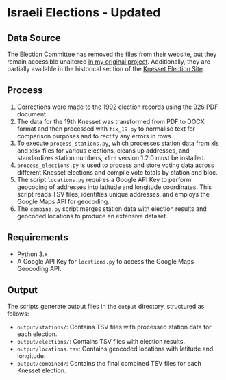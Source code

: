 # Israeli Elections - Updated

## Data Source

The Election Committee has removed the files from their website, but they remain accessible unaltered [in my original project](https://github.com/JacobWeinbren/Israel-Data). Additionally, they are partially available in the historical section of the [Knesset Election Site](https://www.gov.il/he/Departments/Guides/election-committee-history?chapterIndex=6).

## Process

1. Corrections were made to the 1992 election records using the 926 PDF document.
2. The data for the 19th Knesset was transformed from PDF to DOCX format and then processed with `fix_19.py` to normalise text for comparison purposes and to rectify any errors in rows.
3. To execute `process_stations.py`, which processes station data from xls and xlsx files for various elections, cleans up addresses, and standardizes station numbers, `xlrd` version 1.2.0 must be installed.
4. `process_elections.py` is used to process and store voting data across different Knesset elections and compile vote totals by station and bloc.
5. The script `locations.py` requires a Google API Key to perform geocoding of addresses into latitude and longitude coordinates. This script reads TSV files, identifies unique addresses, and employs the Google Maps API for geocoding.
6. The `combine.py` script merges station data with election results and geocoded locations to produce an extensive dataset.

## Requirements

-   Python 3.x
-   A Google API Key for `locations.py` to access the Google Maps Geocoding API.

## Output

The scripts generate output files in the `output` directory, structured as follows:

-   `output/stations/`: Contains TSV files with processed station data for each election.
-   `output/elections/`: Contains TSV files with election results.
-   `output/locations.tsv`: Contains geocoded locations with latitude and longitude.
-   `output/combined/`: Contains the final combined TSV files for each Knesset election.
